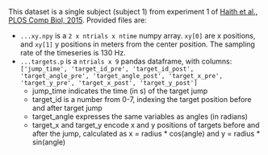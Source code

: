 

This dataset is a single subject (subject 1) from experiment 1 of [Haith et al., PLOS Comp Biol, 2015](https://journals.plos.org/ploscompbiol/article?id=10.1371/journal.pcbi.1004171). Provided files are:

- `...xy.npy` is a `2 x ntrials x ntime` numpy array. `xy[0]` are x positions, and `xy[1]` y positions in meters from the center position. The sampling rate of the timeseries is 130 Hz.
- `...targets.p` is a `ntrials x 9` pandas dataframe, with columns:
  `['jump_time', 'target_id_pre', 'target_id_post', 'target_angle_pre', 'target_angle_post', 'target_x_pre', 'target_y_pre', 'target_x_post', 'target_y_post']`
  - jump_time indicates the time (in s) of the target jump
  - target_id is a number from 0-7, indexing the target position before and after target jump
  - target_angle expresses the same variables as angles (in radians)
  - target_x and target_y encode x and y positions of targets before and after the jump, calculated as x = radius * cos(angle) and y = radius * sin(angle)

